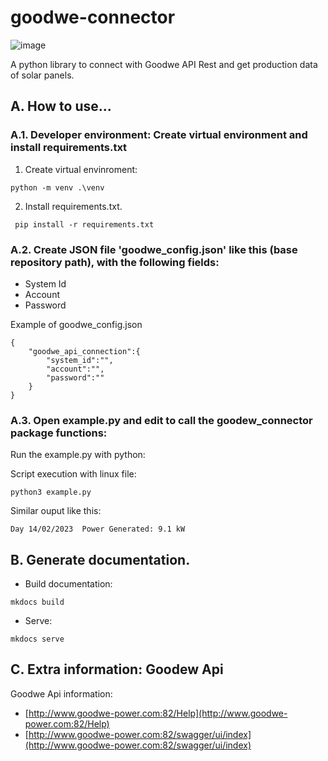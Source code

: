 # goodwe-connector
![image](https://user-images.githubusercontent.com/53972851/221367514-63997c8c-b491-467b-996b-0407ff98ffba.png)

A python library to connect with Goodwe API Rest and get production data of solar panels.

## A. How to use...

### A.1. Developer environment: Create virtual environment and install requirements.txt

1. Create virtual envinroment:

```
python -m venv .\venv
```
2. Install requirements.txt.

```
 pip install -r requirements.txt
```

### A.2. Create JSON file 'goodwe_config.json' like this (base repository path), with the following fields:

- System Id
- Account
- Password

Example of goodwe_config.json

```
{
    "goodwe_api_connection":{
        "system_id":"",
        "account":"",
        "password":""
    }
}
```
### A.3. Open example.py and edit to call the goodew_connector package functions:

Run the example.py with python:

Script execution with linux file:
```
python3 example.py
```

Similar ouput like this:
```
Day 14/02/2023	Power Generated: 9.1 kW
```
## B. Generate documentation.

- Build documentation:

```
mkdocs build
```

- Serve:

```
mkdocs serve
```

## C. Extra information: Goodew Api

Goodwe Api information:

- [http://www.goodwe-power.com:82/Help](http://www.goodwe-power.com:82/Help)
- [http://www.goodwe-power.com:82/swagger/ui/index](http://www.goodwe-power.com:82/swagger/ui/index)
